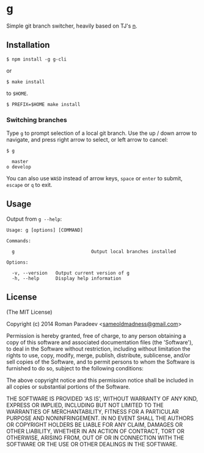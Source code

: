 # g

Simple git branch switcher, heavily based on TJ's [n](https://github.com/tj/n).

## Installation

    $ npm install -g g-cli

or

    $ make install
    
to `$HOME`.

    $ PREFIX=$HOME make install

### Switching branches

Type `g` to prompt selection of a local git branch. Use the up / down arrow to navigate, and press right arrow to select, or left arrow to cancel:

    $ g

      master
    ο develop

You can also use `WASD` instead of arrow keys, `space` or `enter` to submit, `escape` or `q` to exit.

## Usage

 Output from `g --help`:

    Usage: g [options] [COMMAND]

    Commands:
  
      g                            Output local branches installed
  
    Options:
  
      -v, --version   Output current version of g
      -h, --help      Display help information

## License

(The MIT License)

Copyright (c) 2014 Roman Paradeev &lt;sameoldmadness@gmail.com&gt;

Permission is hereby granted, free of charge, to any person obtaining
a copy of this software and associated documentation files (the
'Software'), to deal in the Software without restriction, including
without limitation the rights to use, copy, modify, merge, publish,
distribute, sublicense, and/or sell copies of the Software, and to
permit persons to whom the Software is furnished to do so, subject to
the following conditions:

The above copyright notice and this permission notice shall be
included in all copies or substantial portions of the Software.

THE SOFTWARE IS PROVIDED 'AS IS', WITHOUT WARRANTY OF ANY KIND,
EXPRESS OR IMPLIED, INCLUDING BUT NOT LIMITED TO THE WARRANTIES OF
MERCHANTABILITY, FITNESS FOR A PARTICULAR PURPOSE AND NONINFRINGEMENT.
IN NO EVENT SHALL THE AUTHORS OR COPYRIGHT HOLDERS BE LIABLE FOR ANY
CLAIM, DAMAGES OR OTHER LIABILITY, WHETHER IN AN ACTION OF CONTRACT,
TORT OR OTHERWISE, ARISING FROM, OUT OF OR IN CONNECTION WITH THE
SOFTWARE OR THE USE OR OTHER DEALINGS IN THE SOFTWARE.
